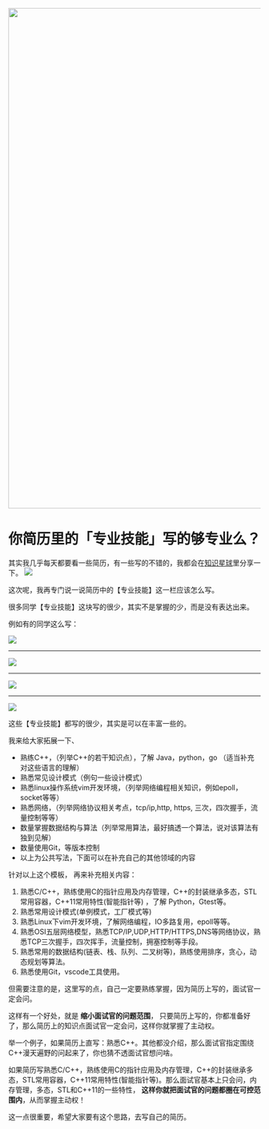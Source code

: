 <p align="center">
<a href="https://mp.weixin.qq.com/s/QVF6upVMSbgvZy8lHZS3CQ" target="_blank">
  <img src="https://code-thinking-1253855093.file.myqcloud.com/pics/20210924105952.png" width="1000"/>
</a>



# 你简历里的「专业技能」写的够专业么？


其实我几乎每天都要看一些简历，有一些写的不错的，我都会在[知识星球](https://mp.weixin.qq.com/s/QVF6upVMSbgvZy8lHZS3CQ)里分享一下。
![](https://code-thinking-1253855093.cos.ap-guangzhou.myqcloud.com/pics/20210626172902.png)

这次呢，我再专门说一说简历中的【专业技能】这一栏应该怎么写。

很多同学【专业技能】这块写的很少，其实不是掌握的少，而是没有表达出来。

例如有的同学这么写：


![](https://code-thinking-1253855093.cos.ap-guangzhou.myqcloud.com/pics/20210626173915.png)

---------------------

![](https://code-thinking-1253855093.cos.ap-guangzhou.myqcloud.com/pics/20210626173940.png)

--------------------

![](https://code-thinking-1253855093.cos.ap-guangzhou.myqcloud.com/pics/20210626174018.png)

-------------------

![](https://code-thinking-1253855093.cos.ap-guangzhou.myqcloud.com/pics/20210626174809.png)


这些【专业技能】都写的很少，其实是可以在丰富一些的。

我来给大家拓展一下、


* 熟练C++，（列举C++的若干知识点），了解 Java，python，go （适当补充对这些语言的理解）
* 熟悉常见设计模式（例句一些设计模式）
* 熟悉linux操作系统vim开发环境，（列举网络编程相关知识，例如epoll，socket等等）
* 熟悉网络，（列举网络协议相关考点，tcp/ip,http, https, 三次，四次握手，流量控制等等）
* 数量掌握数据结构与算法（列举常用算法，最好搞透一个算法，说对该算法有独到见解）
* 数量使用Git，等版本控制
* 以上为公共写法，下面可以在补充自己的其他领域的内容


针对以上这个模板， 再来补充相关内容：

1. 熟悉C/C++，熟练使用C的指针应用及内存管理，C++的封装继承多态，STL常用容器，C++11常用特性(智能指针等) ，了解 Python，Gtest等。
2. 熟悉常用设计模式(单例模式，工厂模式等)
3. 熟悉Linux下vim开发环境，了解网络编程，IO多路复用，epoll等等。
4. 熟悉OSI五层网络模型，熟悉TCP/IP,UDP,HTTP/HTTPS,DNS等网络协议，熟悉TCP三次握手，四次挥手，流量控制，拥塞控制等手段。
5. 熟悉常用的数据结构(链表、栈、队列、二叉树等)，熟练使用排序，贪心，动态规划等算法。
6. 熟悉使用Git，vscode工具使用。

但需要注意的是，这里写的点，自己一定要熟练掌握，因为简历上写的，面试官一定会问。

这样有一个好处，就是 **缩小面试官的问题范围**， 只要简历上写的，你都准备好了，那么简历上的知识点面试官一定会问，这样你就掌握了主动权。

举一个例子，如果简历上直写：熟悉C++。其他都没介绍，那么面试官指定围绕C++漫天遍野的问起来了，你也猜不透面试官想问啥。

如果简历写熟悉C/C++，熟练使用C的指针应用及内存管理，C++的封装继承多态，STL常用容器，C++11常用特性(智能指针等)。那么面试官基本上只会问，内存管理，多态，STL和C++11的一些特性， **这样你就把面试官的问题都圈在可控范围内**，从而掌握主动权！

这一点很重要，希望大家要有这个思路，去写自己的简历。


